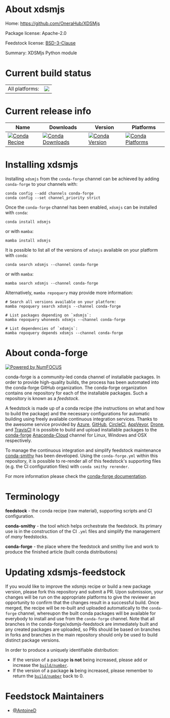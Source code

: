 About xdsmjs
============

Home: https://github.com/OneraHub/XDSMjs

Package license: Apache-2.0

Feedstock license: [BSD-3-Clause](https://github.com/conda-forge/xdsmjs-feedstock/blob/main/LICENSE.txt)

Summary: XDSMjs Python module

Current build status
====================


<table><tr><td>All platforms:</td>
    <td>
      <a href="https://dev.azure.com/conda-forge/feedstock-builds/_build/latest?definitionId=11617&branchName=main">
        <img src="https://dev.azure.com/conda-forge/feedstock-builds/_apis/build/status/xdsmjs-feedstock?branchName=main">
      </a>
    </td>
  </tr>
</table>

Current release info
====================

| Name | Downloads | Version | Platforms |
| --- | --- | --- | --- |
| [![Conda Recipe](https://img.shields.io/badge/recipe-xdsmjs-green.svg)](https://anaconda.org/conda-forge/xdsmjs) | [![Conda Downloads](https://img.shields.io/conda/dn/conda-forge/xdsmjs.svg)](https://anaconda.org/conda-forge/xdsmjs) | [![Conda Version](https://img.shields.io/conda/vn/conda-forge/xdsmjs.svg)](https://anaconda.org/conda-forge/xdsmjs) | [![Conda Platforms](https://img.shields.io/conda/pn/conda-forge/xdsmjs.svg)](https://anaconda.org/conda-forge/xdsmjs) |

Installing xdsmjs
=================

Installing `xdsmjs` from the `conda-forge` channel can be achieved by adding `conda-forge` to your channels with:

```
conda config --add channels conda-forge
conda config --set channel_priority strict
```

Once the `conda-forge` channel has been enabled, `xdsmjs` can be installed with `conda`:

```
conda install xdsmjs
```

or with `mamba`:

```
mamba install xdsmjs
```

It is possible to list all of the versions of `xdsmjs` available on your platform with `conda`:

```
conda search xdsmjs --channel conda-forge
```

or with `mamba`:

```
mamba search xdsmjs --channel conda-forge
```

Alternatively, `mamba repoquery` may provide more information:

```
# Search all versions available on your platform:
mamba repoquery search xdsmjs --channel conda-forge

# List packages depending on `xdsmjs`:
mamba repoquery whoneeds xdsmjs --channel conda-forge

# List dependencies of `xdsmjs`:
mamba repoquery depends xdsmjs --channel conda-forge
```


About conda-forge
=================

[![Powered by
NumFOCUS](https://img.shields.io/badge/powered%20by-NumFOCUS-orange.svg?style=flat&colorA=E1523D&colorB=007D8A)](https://numfocus.org)

conda-forge is a community-led conda channel of installable packages.
In order to provide high-quality builds, the process has been automated into the
conda-forge GitHub organization. The conda-forge organization contains one repository
for each of the installable packages. Such a repository is known as a *feedstock*.

A feedstock is made up of a conda recipe (the instructions on what and how to build
the package) and the necessary configurations for automatic building using freely
available continuous integration services. Thanks to the awesome service provided by
[Azure](https://azure.microsoft.com/en-us/services/devops/), [GitHub](https://github.com/),
[CircleCI](https://circleci.com/), [AppVeyor](https://www.appveyor.com/),
[Drone](https://cloud.drone.io/welcome), and [TravisCI](https://travis-ci.com/)
it is possible to build and upload installable packages to the
[conda-forge](https://anaconda.org/conda-forge) [Anaconda-Cloud](https://anaconda.org/)
channel for Linux, Windows and OSX respectively.

To manage the continuous integration and simplify feedstock maintenance
[conda-smithy](https://github.com/conda-forge/conda-smithy) has been developed.
Using the ``conda-forge.yml`` within this repository, it is possible to re-render all of
this feedstock's supporting files (e.g. the CI configuration files) with ``conda smithy rerender``.

For more information please check the [conda-forge documentation](https://conda-forge.org/docs/).

Terminology
===========

**feedstock** - the conda recipe (raw material), supporting scripts and CI configuration.

**conda-smithy** - the tool which helps orchestrate the feedstock.
                   Its primary use is in the construction of the CI ``.yml`` files
                   and simplify the management of *many* feedstocks.

**conda-forge** - the place where the feedstock and smithy live and work to
                  produce the finished article (built conda distributions)


Updating xdsmjs-feedstock
=========================

If you would like to improve the xdsmjs recipe or build a new
package version, please fork this repository and submit a PR. Upon submission,
your changes will be run on the appropriate platforms to give the reviewer an
opportunity to confirm that the changes result in a successful build. Once
merged, the recipe will be re-built and uploaded automatically to the
`conda-forge` channel, whereupon the built conda packages will be available for
everybody to install and use from the `conda-forge` channel.
Note that all branches in the conda-forge/xdsmjs-feedstock are
immediately built and any created packages are uploaded, so PRs should be based
on branches in forks and branches in the main repository should only be used to
build distinct package versions.

In order to produce a uniquely identifiable distribution:
 * If the version of a package **is not** being increased, please add or increase
   the [``build/number``](https://docs.conda.io/projects/conda-build/en/latest/resources/define-metadata.html#build-number-and-string).
 * If the version of a package **is** being increased, please remember to return
   the [``build/number``](https://docs.conda.io/projects/conda-build/en/latest/resources/define-metadata.html#build-number-and-string)
   back to 0.

Feedstock Maintainers
=====================

* [@AntoineD](https://github.com/AntoineD/)

